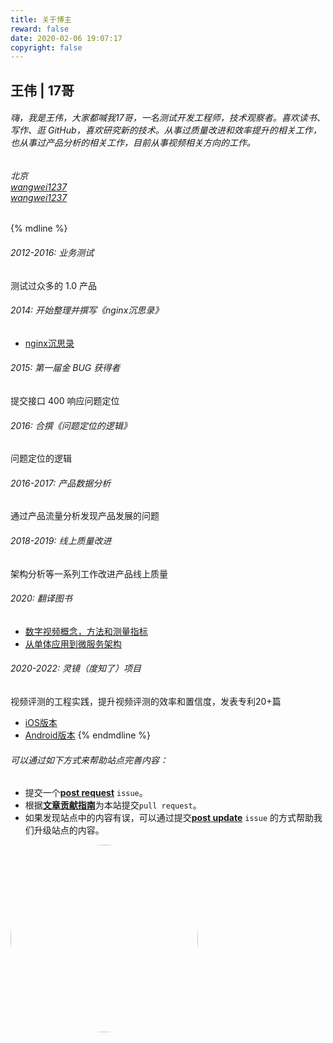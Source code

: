 ```yaml
---
title: 关于博主
reward: false
date: 2020-02-06 19:07:17
copyright: false
---
```


## 王伟 | 17哥
###### 嗨，我是王伟，大家都喊我17哥，一名测试开发工程师，技术观察者。喜欢读书、写作、逛 GitHub，喜欢研究新的技术。从事过质量改进和效率提升的相关工作，也从事过产品分析的相关工作，目前从事视频相关方向的工作。

###### <i class="fa fa-map-marker" style="color:#0681D0"></i> 北京 <br /><i class="fa fa-github" style="color:#0681D0"></i> [wangwei1237](https://github.com/wangwei1237) <br /> <i class="fa fa-envelope" style="color:#0681D0"></i> [wangwei1237](mailto:wangwei1237@gmail.com)

{% mdline %}
###### 2012-2016: 业务测试
测试过众多的 1.0 产品

###### 2014: 开始整理并撰写《nginx沉思录》
* [nginx沉思录](/shares/nginx-insight.pdf)

###### 2015: 第一届金 BUG 获得者
提交接口 400 响应问题定位

###### 2016: 合撰《问题定位的逻辑》
问题定位的逻辑

###### 2016-2017: 产品数据分析
通过产品流量分析发现产品发展的问题

###### 2018-2019: 线上质量改进
架构分析等一系列工作改进产品线上质量

###### 2020: 翻译图书
* [数字视频概念，方法和测量指标](/digital_video_concepts/)
* [从单体应用到微服务架构](/monolith-to-microservices/)

###### 2020-2022: 灵镜（度知了）项目
视频评测的工程实践，提升视频评测的效率和置信度，发表专利20+篇

* [iOS版本](https://apps.apple.com/cn/app/%E7%81%B5%E9%95%9Cmagic/id1628460657)
* [Android版本](https://mobile.baidu.com/item?docid=5002082124)
{% endmdline %}

###### 可以通过如下方式来帮助站点完善内容：
* 提交一个[**post request**](https://github.com/wangwei1237/wangwei1237.github.io_src/issues/new?assignees=&labels=new+post&template=post_request.md) `issue`。
* 根据[**文章贡献指南**](https://github.com/wangwei1237/wangwei1237.github.io_src/blob/master/CONTRIBUTING.md)为本站提交`pull request`。
* 如果发现站点中的内容有误，可以通过提交[**post update**](https://github.com/wangwei1237/wangwei1237.github.io_src/issues/new?assignees=&labels=post+update&template=post_update.md) `issue` 的方式帮助我们升级站点的内容。

<div>
    <p> </p>
    <p> </p>
    <img src="/aboutme/index/17.jpeg" width="300" style="border-radius:50%">
    <p> </p>
    <p> </p>
</div>



